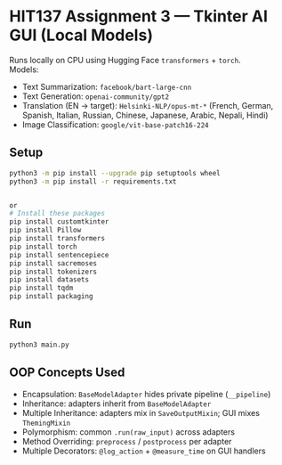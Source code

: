 # HIT137 Assignment 3 — Tkinter AI GUI (Local Models)

Runs locally on CPU using Hugging Face `transformers` + `torch`.  
Models:

- Text Summarization: `facebook/bart-large-cnn`
- Text Generation: `openai-community/gpt2`
- Translation (EN → target): `Helsinki-NLP/opus-mt-*` (French, German, Spanish, Italian, Russian, Chinese, Japanese, Arabic, Nepali, Hindi)
- Image Classification: `google/vit-base-patch16-224`

## Setup

```bash
python3 -m pip install --upgrade pip setuptools wheel
python3 -m pip install -r requirements.txt


or
# Install these packages
pip install customtkinter
pip install Pillow
pip install transformers
pip install torch
pip install sentencepiece
pip install sacremoses
pip install tokenizers
pip install datasets
pip install tqdm
pip install packaging

```

## Run

```bash
python3 main.py
```

## OOP Concepts Used

- Encapsulation: `BaseModelAdapter` hides private pipeline (`__pipeline`)
- Inheritance: adapters inherit from `BaseModelAdapter`
- Multiple Inheritance: adapters mix in `SaveOutputMixin`; GUI mixes `ThemingMixin`
- Polymorphism: common `.run(raw_input)` across adapters
- Method Overriding: `preprocess` / `postprocess` per adapter
- Multiple Decorators: `@log_action` + `@measure_time` on GUI handlers
